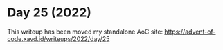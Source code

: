# Day 25 (2022)

This writeup has been moved my standalone AoC site: https://advent-of-code.xavd.id/writeups/2022/day/25

